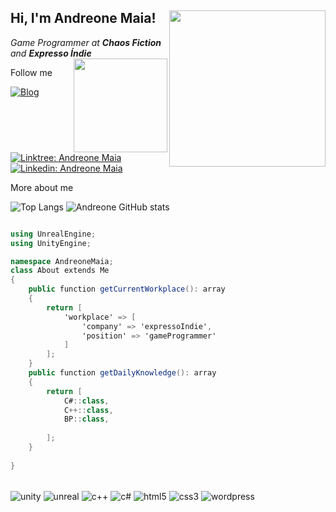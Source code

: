 <h2> Hi, I'm Andreone Maia! <img align='right' src="https://andreonemaia.com/wp-content/uploads/2022/08/logo-andv2.png" width="250"></h2> 

<p><em>Game Programmer at <b>Chaos Fiction</b> and <b>Expresso Índie</b> </br>
<img align='right' src="https://andreonemaia.com/wp-content/uploads/2022/07/avatar-adn.gif" width="150">
</em></p>

Follow me

[![Blog](https://img.shields.io/website?label=andreonemaia.com&style=for-the-badge&url=https://andreonemaia.com/)](https://andreonemaia.com)
[![Linktree: Andreone Maia](https://img.shields.io/badge/linktree-39E09B?style=for-the-badge&logo=linktree&logoColor=white)](https://linktr.ee/andreonemaia)
[![Linkedin: Andreone Maia](https://img.shields.io/badge/LinkedIn-0077B5?style=for-the-badge&logo=linkedin&logoColor=white)](https://www.linkedin.com/in/andreone-maia/)

More about me

![Top Langs](https://github-readme-stats.vercel.app/api/top-langs/?username=andreonemaia&theme=dark)
![Andreone GitHub stats](https://github-readme-stats.vercel.app/api?username=andreonemaia&hide=contribs,prs&theme=dark&show_icons=true)

```c#

using UnrealEngine;
using UnityEngine;

namespace AndreoneMaia;
class About extends Me
{
    public function getCurrentWorkplace(): array
    {
        return [
            'workplace' => [
                'company' => 'expressoIndie',
                'position' => 'gameProgrammer'         
            ]
        ];
    }
    public function getDailyKnowledge(): array
    {
        return [
            C#::class,
            C++::class,
            BP::class,
                        
        ];
    }
    
}
```
<div style ="display inline_block"></br>
    <img align="center" alt="unity" src="https://img.shields.io/badge/unity-%23000000.svg?style=for-the-badge&logo=unity&logoColor=white"/>
    <img align="center" alt="unreal" src="https://img.shields.io/badge/unrealengine-%23313131.svg?style=for-the-badge&logo=unrealengine&logoColor=white"/>
    <img align="center" alt="c++" src="https://img.shields.io/badge/C%2B%2B-00599C?style=for-the-badge&logo=c%2B%2B&logoColor=white"/>
    <img align="center" alt="c#" src="https://img.shields.io/badge/C%23-239120?style=for-the-badge&logo=c-sharp&logoColor=white"/>
    <img align="center" alt="html5" src="https://img.shields.io/badge/HTML5-E34F26?style=for-the-badge&logo=html5&logoColor=white"/>
    <img align="center" alt="css3" src="https://img.shields.io/badge/CSS3-1572B6?style=for-the-badge&logo=css3&logoColor=white"/>
    <img align="center" alt="wordpress" src="https://img.shields.io/badge/Wordpress-21759B?style=for-the-badge&logo=wordpress&logoColor=white"/>
</div>


